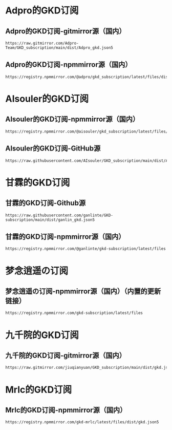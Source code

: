 # Adpro的GKD订阅## Adpro的GKD订阅-gitmirror源（国内）```texthttps://raw.gitmirror.com/Adpro-Team/GKD_subscription/main/dist/Adpro_gkd.json5```## Adpro的GKD订阅-npmmirror源（国内）```texthttps://registry.npmmirror.com/@adpro/gkd_subscription/latest/files/dist/Adpro_gkd.json5```# AIsouler的GKD订阅## AIsouler的GKD订阅-npmmirror源（国内）```texthttps://registry.npmmirror.com/@aisouler/gkd_subscription/latest/files/dist/AIsouler_gkd.json5```## AIsouler的GKD订阅-GitHub源```texthttps://raw.githubusercontent.com/AIsouler/GKD_subscription/main/dist/AIsouler_gkd.json5```# 甘霖的GKD订阅## 甘霖的GKD订阅-Github源```texthttps://raw.githubusercontent.com/ganlinte/GKD-subscription/main/dist/ganlin_gkd.json5```## 甘霖的GKD订阅-npmmirror源（国内）```texthttps://registry.npmmirror.com/@ganlinte/gkd-subscription/latest/files```# 梦念逍遥の订阅## 梦念逍遥の订阅-npmmirror源（国内）（内置的更新链接）```texthttps://registry.npmmirror.com/gkd-subscription/latest/files```# 九千院的GKD订阅## 九千院的GKD订阅-gitmirror源（国内）```texthttps://raw.gitmirror.com/jiuqianyuan/GKD_subscription/main/dist/gkd.json5```# Mrlc的GKD订阅## Mrlc的GKD订阅-npmmirror源（国内）```texthttps://registry.npmmirror.com/gkd-mrlc/latest/files/dist/gkd.json5```
